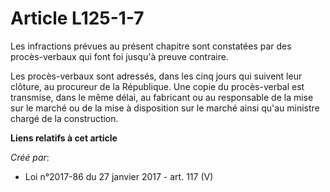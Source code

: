 # Article L125-1-7

Les infractions prévues au présent chapitre sont constatées par des procès-verbaux qui font foi jusqu'à preuve contraire.

Les procès-verbaux sont adressés, dans les cinq jours qui suivent leur clôture, au procureur de la République. Une copie du
procès-verbal est transmise, dans le même délai, au fabricant ou au responsable de la mise sur le marché ou de la mise à
disposition sur le marché ainsi qu'au ministre chargé de la construction.

**Liens relatifs à cet article**

_Créé par_:

  - Loi n°2017-86 du 27 janvier 2017 - art. 117 (V)
